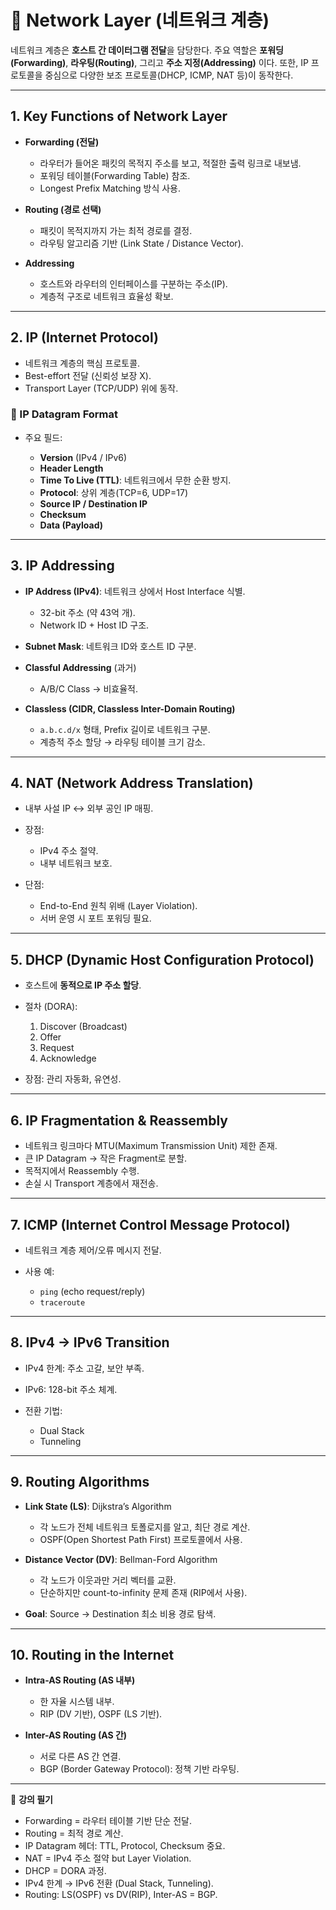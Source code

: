 # 🚚 Network Layer (네트워크 계층)

네트워크 계층은 **호스트 간 데이터그램 전달**을 담당한다. 주요 역할은 **포워딩(Forwarding)**, **라우팅(Routing)**, 그리고 **주소 지정(Addressing)** 이다. 또한, IP 프로토콜을 중심으로 다양한 보조 프로토콜(DHCP, ICMP, NAT 등)이 동작한다.

---

## 1. Key Functions of Network Layer

-   **Forwarding (전달)**

    -   라우터가 들어온 패킷의 목적지 주소를 보고, 적절한 출력 링크로 내보냄.
    -   포워딩 테이블(Forwarding Table) 참조.
    -   Longest Prefix Matching 방식 사용.

-   **Routing (경로 선택)**

    -   패킷이 목적지까지 가는 최적 경로를 결정.
    -   라우팅 알고리즘 기반 (Link State / Distance Vector).

-   **Addressing**

    -   호스트와 라우터의 인터페이스를 구분하는 주소(IP).
    -   계층적 구조로 네트워크 효율성 확보.

---

## 2. IP (Internet Protocol)

-   네트워크 계층의 핵심 프로토콜.
-   Best-effort 전달 (신뢰성 보장 X).
-   Transport Layer (TCP/UDP) 위에 동작.

### 📌 IP Datagram Format

-   주요 필드:

    -   **Version** (IPv4 / IPv6)
    -   **Header Length**
    -   **Time To Live (TTL)**: 네트워크에서 무한 순환 방지.
    -   **Protocol**: 상위 계층(TCP=6, UDP=17)
    -   **Source IP / Destination IP**
    -   **Checksum**
    -   **Data (Payload)**

---

## 3. IP Addressing

-   **IP Address (IPv4)**: 네트워크 상에서 Host Interface 식별.

    -   32-bit 주소 (약 43억 개).
    -   Network ID + Host ID 구조.

-   **Subnet Mask**: 네트워크 ID와 호스트 ID 구분.
-   **Classful Addressing** (과거)

    -   A/B/C Class → 비효율적.

-   **Classless (CIDR, Classless Inter-Domain Routing)**

    -   `a.b.c.d/x` 형태, Prefix 길이로 네트워크 구분.
    -   계층적 주소 할당 → 라우팅 테이블 크기 감소.

---

## 4. NAT (Network Address Translation)

-   내부 사설 IP ↔ 외부 공인 IP 매핑.
-   장점:

    -   IPv4 주소 절약.
    -   내부 네트워크 보호.

-   단점:

    -   End-to-End 원칙 위배 (Layer Violation).
    -   서버 운영 시 포트 포워딩 필요.

---

## 5. DHCP (Dynamic Host Configuration Protocol)

-   호스트에 **동적으로 IP 주소 할당**.
-   절차 (DORA):

    1. Discover (Broadcast)
    2. Offer
    3. Request
    4. Acknowledge

-   장점: 관리 자동화, 유연성.

---

## 6. IP Fragmentation & Reassembly

-   네트워크 링크마다 MTU(Maximum Transmission Unit) 제한 존재.
-   큰 IP Datagram → 작은 Fragment로 분할.
-   목적지에서 Reassembly 수행.
-   손실 시 Transport 계층에서 재전송.

---

## 7. ICMP (Internet Control Message Protocol)

-   네트워크 계층 제어/오류 메시지 전달.
-   사용 예:

    -   `ping` (echo request/reply)
    -   `traceroute`

---

## 8. IPv4 → IPv6 Transition

-   IPv4 한계: 주소 고갈, 보안 부족.
-   IPv6: 128-bit 주소 체계.
-   전환 기법:

    -   Dual Stack
    -   Tunneling

---

## 9. Routing Algorithms

-   **Link State (LS)**: Dijkstra’s Algorithm

    -   각 노드가 전체 네트워크 토폴로지를 알고, 최단 경로 계산.
    -   OSPF(Open Shortest Path First) 프로토콜에서 사용.

-   **Distance Vector (DV)**: Bellman-Ford Algorithm

    -   각 노드가 이웃과만 거리 벡터를 교환.
    -   단순하지만 count-to-infinity 문제 존재 (RIP에서 사용).

-   **Goal**: Source → Destination 최소 비용 경로 탐색.

---

## 10. Routing in the Internet

-   **Intra-AS Routing (AS 내부)**

    -   한 자율 시스템 내부.
    -   RIP (DV 기반), OSPF (LS 기반).

-   **Inter-AS Routing (AS 간)**

    -   서로 다른 AS 간 연결.
    -   BGP (Border Gateway Protocol): 정책 기반 라우팅.

---

📒 **강의 필기**

-   Forwarding = 라우터 테이블 기반 단순 전달.
-   Routing = 최적 경로 계산.
-   IP Datagram 헤더: TTL, Protocol, Checksum 중요.
-   NAT = IPv4 주소 절약 but Layer Violation.
-   DHCP = DORA 과정.
-   IPv4 한계 → IPv6 전환 (Dual Stack, Tunneling).
-   Routing: LS(OSPF) vs DV(RIP), Inter-AS = BGP.

